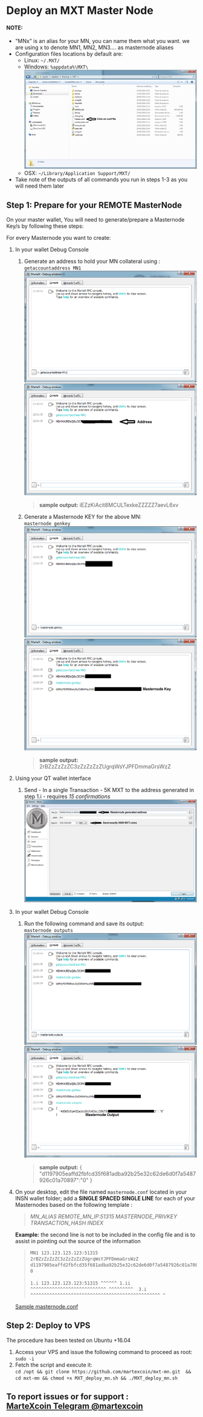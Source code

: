 # Deploy an MXT Master Node

#### NOTE: 

 + "MNx" is an alias for your MN, you can name them what you want. we are using x to denote MN1, MN2, MN3.... as masternode aliases
+ Configuration files locations by default are: 
   * Linux: `~/.MXT/` 
   * Windows: `%appdata%\MXT\` 
   ![Image of Windows_Roamin_folder](./images/Roaming_Folder.png)
   * OSX: `~/Library/Application Support/MXT/`
+ Take note of the outputs of all commands you run in steps 1-3 as you will need them later
 
## Step 1: Prepare for your REMOTE MasterNode
On your master wallet, You will need to generate/prepare a Masternode Key/s by following these steps:

For every Masternode you want to create: 
1. In your wallet Debug Console
   1. Generate an address to hold your MN collateral using : <br> ` getaccountaddress MN1 `
       ![Image of getaccountaddress_in](./images/Generate_MN_PubKey_I.png "Input")
       ![Image of getaccountaddress_out](./images/Generate_MN_PubKey_O.png "Output")
       >**sample output:** iEZzKiAcit8MCULTexkeZZZZZ7aevL6xv
       
   2. Generate a Masternode KEY for the above MN:            <br> ` masternode genkey `
       ![Image of masternode_genkey_in](./images/Generate_MN_Key_I.png "Input")
       ![Image of masternode_genkey_out](./images/Generate_MN_Key_O.png "Output")
       >**sample output:** 2rBZzZzZzZC3zZzZzZzZUgrqWsYJPFDmmaGrsWzZ
       
2. Using your QT wallet interface
   1.  Send - In a single Transaction - 5K MXT to the address generated in step 1.i - requires *15 confirmations*
       ![Image of send_payment](./images/MN_Collateral.png "Send Payment")
       
3. In your wallet Debug Console
   1.  Run the following command and save its output:<br> `masternode outputs` 
        ![Image of masternode_output_in](./images/Masternode_Outputs_I.png "Input")
        ![Image of masternode_output_out](./images/Masternode_Outputs_O.png "Output")
        >**sample output:** { "d1197905eaffd2fbfcd35f681adba92b25e32c62de6d0f7a5487926c01a70897":"0" }
        
4. On your desktop, edit the file named `masternode.conf` located in your INSN wallet folder; add a **SINGLE SPACED SINGLE LINE** for each of your Masternodes based on the following template : 
   >*MN_ALIAS REMOTE_MN_IP:51315 MASTERNODE_PRIVKEY TRANSACTION_HASH INDEX*
   
   **Example:** the second line is not to be included in the config file and is to assist in pointing out the source of the information
   ><pre><code>MN1 123.123.123.123:51315 2rBZzZzZzZC3zZzZzZzZUgrqWsYJPFDmmaGrsWzZ d1197905eaffd2fbfcd35f681adba92b25e32c62de6d0f7a5487926c01a70897 0<br>
   >1.i 123.123.123.123:51315 ^^^^^^ 1.ii ^^^^^^^^^^^^^^^^^^^^^^^^^^^^ ^^^^^^^^^  3.i  ^^^^^^^^^^^^^^^^^^^^^^^^^^^^^^^^^^^^^^^^^^^^^^^^ ^</code></pre>
   
   [Sample masternode.conf](./masternode.conf)
## Step 2: Deploy to VPS
The procedure has been tested on Ubuntu +16.04
1. Access your VPS and issue the following command to proceed as root: <br>`sudo -i`
2. Fetch the script and execute it: <br> `cd /opt && git clone https://github.com/martexcoin/mxt-mn.git  && cd mxt-mn && chmod +x MXT_deploy_mn.sh && ./MXT_deploy_mn.sh`

## To report issues or for support : <br> [MarteXcoin Telegram @martexcoin](https://t.me/martexcoin)
